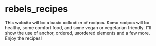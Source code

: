 # rebels_recipes
This website will be a basic collection of recipes. Some recipes will be healthy, some comfort food, and some vegan or vegetarian friendly. I"ll show the use of anchor, ordered, unordered elements and a few more. Enjoy the recipes!
